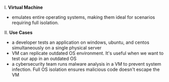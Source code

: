 I. **Virtual Machine**
- emulates entire operating systems, making them ideal for scenarios requiring full isolation.

II. **Use Cases**
- a developer tests an application on windows, ubuntu, and centos simultaneously on a single physical server
- VM can replicate outdated OS environment. It's useful when we want to test our app in an outdated OS
- a cybersecurity team runs malware analysis in a VM to prevent system infection. Full OS isolation ensures malicious code doesn't escape the VM 
